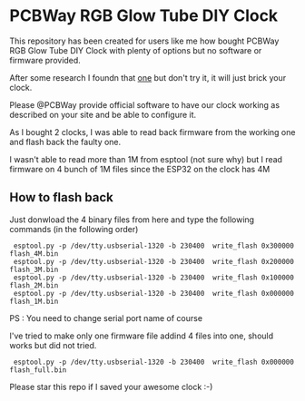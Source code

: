# PCBWay RGB Glow Tube DIY Clock

This repository has been created for users like me how bought PCBWay RGB Glow Tube DIY Clock with plenty of options but no software or firmware provided.

After some research I foundn that [one](https://elekstube.com/blogs/news/instructions-on-elekstube-clock-for-gen2-systems) but don't try it, it will just brick your clock.

Please @PCBWay provide official software to have our clock working as described on your site and be able to configure it.

As I bought 2 clocks, I was able to read back firmware from the working one and flash back the faulty one.

I wasn't able to read more than 1M from esptool (not sure why) but I read firmware on 4 bunch of 1M files since the ESP32 on the clock has 4M

## How to flash back

Just donwload the 4 binary files from here and type the following commands (in the following order)

```shell
 esptool.py -p /dev/tty.usbserial-1320 -b 230400  write_flash 0x300000 flash_4M.bin 
 esptool.py -p /dev/tty.usbserial-1320 -b 230400  write_flash 0x200000 flash_3M.bin 
 esptool.py -p /dev/tty.usbserial-1320 -b 230400  write_flash 0x100000 flash_2M.bin 
 esptool.py -p /dev/tty.usbserial-1320 -b 230400  write_flash 0x000000 flash_1M.bin 
```

PS : You need to change serial port name of course

I've tried to make only one firmware file addind 4 files into one, should works but did not tried.

```shell
 esptool.py -p /dev/tty.usbserial-1320 -b 230400  write_flash 0x000000 flash_full.bin 
```


Please star this repo if I saved your awesome clock :-)
